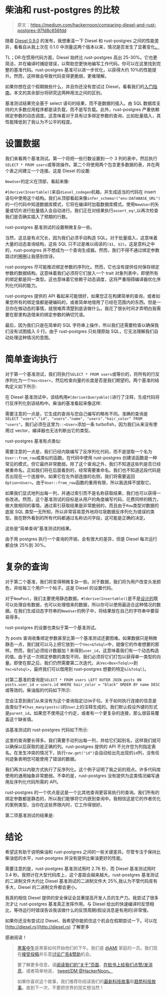 # 柴油和 rust-postgres 的比较

> 原文：<https://medium.com/hackernoon/comparing-diesel-and-rust-postgres-97fd8c656fdd>

随着 [Diesel 0.9.0](https://github.com/diesel-rs/diesel/releases/tag/v0.9.0) 的发布，我想重温一下 Diesel 和 rust-postgres 之间的性能差异，看看自从我上次在 0.1.0 中测量这两个版本以来，情况是否发生了显著变化[。](https://gist.github.com/sgrif/da762c08f9a567c80d44)

TL；DR:在惯用代码方面，Diesel 始终比 rust-postgres 高出 25-30%。它也更简洁，并在编译时捕捉错误，以帮助您更快地编写工作代码。你可以在这里找到完整的基准代码。rust-postgres 基准可以进一步优化，以获得大约 10%的性能提升。然而，这样做会导致代码变得更脆弱，更难理解。

如果你想在这个假期做些什么，并且你还没有尝试过 Diesel，看看我们的[入门指南](http://diesel.rs/guides/getting-started/)。本文的其余部分将研究这两种用法之间的区别。

基准测试结果完全基于 select 语句的结果，而不是数据的插入。由 SQL 数据库支持的大多数应用程序都是读负载，而不是写负载。此外，rust-postgres 严重依赖绑定参数的动态调度。这意味着对于具有过多绑定参数的查询，比如批量插入，其性能降低到了我认为不公平的程度。

# 设置数据

我们来看两个基准测试。第一个将把一些行数设置到一个 3 列的表中，然后执行`SELECT * FROM users`或等效操作。第二个将使用两个包含更多数据的表，并在两个表之间建立一个连接。这是 Diesel 的设置:

`NewUser`的定义在顶部，看起来像:

`#[derive(Insertable)]`来自`diesel_codegen`机箱，并生成适当的代码在 insert 语句中使用这个结构。我们从顶部看起来像`infer_schema!("env:DATABASE_URL")`的一行代码中知道数据库模式，它将在编译时加载数据库模式。使用`NewUser`的矢量或切片进行批量插入会自动进行。我们正在对结果执行`assert_eq!`,以再次检查我们是否确实插入了预期的行数。

rust-postgres 基准测试的设置稍微复杂一些。

当然，这总是有点冗长，因为我们必须手动构造 SQL。对于批量插入，这意味着大量的动态查询结构，这些 SQL 只不过是难以阅读的`($1, $2)`。这是意料之中的，rust-postgres 并不想成为一个查询生成器。然而，我们不得不通过绑定参数跳过的圈圈让我感到惊讶。

rust-postgres 尽可能推迟绑定参数的序列化。然而，它也没有提供任何保存绑定参数的数据结构。这意味着我们必须将它们放入一个 trait 对象列表中，即使所有的绑定都是同一类型。这也意味着它依赖于动态调度，这将严重阻碍编译器优化序列化代码的能力。

rust-postgres 提供的 API 看起来可能很好，如果您正在构建简单的查询，或者如果您所有的绑定值都是硬编码的，或者简单地借用了已经在范围内的东西。但是一旦你在做动态的事情，就很难弄清楚到底该做什么。我花了很长时间才弄明白我需要在那里构造借来的绑定参数的确切咒语。

最后，因为我们只是在简单的 SQL 字符串上操作，所以我们还需要检查以确保我们没有试图插入 0 行。由于 rust-postgres 只处理原始 SQL，它无法理解我们自动处理这种情况的意图。

# 简单查询执行

对于第一个基准测试，我们将执行`SELECT * FROM users`或等价的，将所有的行反序列化为一个`Vec<User>`，然后检查向量的长度是否是我们期望的。两个基准的结构定义如下所示:

在 Diesel 基准测试中，该结构用`#[derive(Queryable)]`进行了注释，生成代码将行反序列化到该结构中。柴油的基准看起来像这样:

需要注意的一点是，它生成的查询与您自己编写的略有不同。准确的查询是`SELECT "users"."id", "users"."name", "users"."hair_color" FROM "users"`。我们必须在这里为`::<User>`添加一条 turbofish，因为我们从来没有使用过 vector，编译器也无法判断出它的类型。

rust-postgres 基准有点类似:

需要注意的一点是，我们已经内联编写了反序列化代码，而不是提取一个名为`User::from_row`或类似的函数。在代码中使用 rust-postgres 创建该函数是一种常见的模式，但它最终非常脆弱。除了这个查询之外，我们不知道这些列是否已经被重命名。正如我们将在后面看到的，经常需要重命名。我们也不知道这段代码是否出现在一个连接中。如果它在左外部连接的右侧，我们将需要返回`Option<User>`。由于`User::from_row`函数的重用有限，所以我选择不提取它。

如果我们显式地列出每一列，并通过索引而不是名称获取结果，我们也可以获得一些改进。然而，这个基准测试的目标是从用户的角度编写代码，花费同样的精力，做大致相同的事情。通过索引获取结果是非常脆弱的，而且由于`Row`类型对数据的底层 SQL 类型一无所知，所以非常容易意外地将垃圾数据反序列化为错误的类型。我在野外看到的所有代码都通过名称访问字段，这可能是正确的决定。

这些是“简单查询”基准测试的结果。

由于用 postgres 执行一个查询的开销，会有很大的差异，但是 Diesel 每次运行都会快 25%到 30%。

# 复杂的查询

对于第二个基准，我们将变得稍微复杂一些。对于数据，我们将为用户改变头发颜色，并给每三个用户一个帖子。这是 Diesel 的设置代码。

对于`NewPost`，我们主要使用静态数据。`#[derive(Insertable)]`是不是[设计的](https://hackernoon.com/tagged/designed)既可以处理自有数据，也可以处理借来的数据，所以你可以使用最适合这种情况的数据。在我们生成动态字符串的`NewUser`的例子中，将结果放在自己的字符串中要容易得多。

rust-postgres 的设置也类似于第一个基准测试。

为 posts 查询收集绑定参数甚至比第一个基准测试还要困难。如果数据只是稍微静态一点，我们就可以马上把它放到一个`Vec<&ToSql>`中，就像它的作者想要的那样。然而，我们必须给计数器加 1 来得到`user_id`，这意味着我们有一个动态构造的值。由于这一次绑定参数的类型不同，我们必须将它们打包以获得单一类型的向量。即使在那之后，我们仍然需要第二次迭代，从`Vec<Box<ToSql>>`到`Vec<&ToSql>`，最终我们可以借用到 rust-postgres 想要的特定`&[&ToSql]`。

对第二基准的查询是`SELECT * FROM users LEFT OUTER JOIN posts ON posts.user_id = users.id WHERE hair_color = "black" ORDER BY name DESC`或等效的。柴油版的代码如下所示:

您会注意到我们从来没有为这个查询指定过`ON`子句。关于如何执行连接的信息是由类似于`#[has_many(posts)]`的`User`上的注释生成的。我们默认假设外键的形式是`parent_id`。如果您不使用这个约定，或者有一个更复杂的连接，那么很容易覆盖这个缺省值。

该基准测试的 rust-postgres 代码如下所示:

这里的查询要长得多。我们需要手动列出每一列，并给它们起别名，这样我们就可以确保以后获取的是正确的列。rust-postgres 提供的 API 不允许您为列指定表名。在发生冲突的情况下，执行`row.get("id")`会自动给出先出现的`id`列，没有任何迹象表明您可能使用了错误的数据。

我们再次以内联方式执行了反序列化。这个例子证明了我之前的观点。许多代码库使用的通用抽象非常脆弱。不幸的是，rust-postgres 没有提供为这类情况编写通用反序列化代码所需的 API。

rust-postgres 的一个优点是这是一个比其他查询更容易执行的查询。我们所有的绑定参数都是静态的，所以我们能够将它内嵌到查询中。我相信这是它的作者优化的案例类型，当你在这些界限内时，它工作得很好。

第二项基准测试的结果是:

# 结论

希望这有助于说明柴油和 rust-postgres 之间的一些关键差异。尽管专注于保持比柴油低的水平，rust-postgres 并没有提供比柴油更好的性能。

需要注意的是，rust-postgres 基准测试用时 2.76 秒，而 Diesel 基准测试用时 3.4 秒。我预计在大型代码库上，这个差距会越来越大。rust-postgres 基准测试的二进制文件大约比 Diesel 基准测试的二进制文件大 25%,我认为不管代码库有多大，Diesel 的二进制文件都会更小。

我真的相信 Diesel 提供的安全保证会显著提高开发人员的生产力。我尝试了很多次才让 rust-postgres 基准真正发挥作用。与 Diesel 给出的快速编译时反馈相比，等待运行时错误告诉我该做什么的反馈周期(假设消息是有用的)非常慢。

如果你还没有尝试过 Diesel，我希望你能抓住这个机会在假期尝试一下。可以在 [http://diesel.rs](http://diesel.rs) 了解更多

感谢阅读！

> [黑客中午](http://bit.ly/Hackernoon)是黑客如何开始他们的下午。我们是 [@AMI](http://bit.ly/atAMIatAMI) 家庭的一员。我们现在[接受投稿](http://bit.ly/hackernoonsubmission)并乐意[讨论广告&赞助](mailto:partners@amipublications.com)机会。
> 
> 要了解更多信息，请[阅读我们的“关于”页面](https://goo.gl/4ofytp)、[在脸书上给我们点赞/发消息](http://bit.ly/HackernoonFB)，或者简单地说， [tweet/DM @HackerNoon。](https://goo.gl/k7XYbx)
> 
> 如果你喜欢这个故事，我们推荐你阅读我们的[最新科技故事](http://bit.ly/hackernoonlatestt)和[趋势科技故事](https://hackernoon.com/trending)。直到下一次，不要把世界的现实想当然！